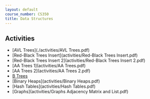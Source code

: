 ```yaml
---
layout: default
course_number: CS350
title: Data Structures
---
```



## Activities

  - [AVL Trees](./activities/AVL Trees.pdf)
  - [Red-Black Trees Insert](activities/Red-Black Trees Insert.pdf)
  - [Red-Black Trees Insert 2](activities/Red-Black Trees Insert 2.pdf)
  - [AA Trees 1](activities/AA Trees.pdf)
  - [AA Trees 2](activities/AA Trees 2.pdf)
  - [B Trees](activities/B-Trees.pdf)
  - [Binary Heaps](activities/Binary Heaps.pdf)
  - [Hash Tables](activities/Hash Tables.pdf)
  - [Graphs](activities/Graphs Adjacency Matrix and List.pdf)

<!-- vim:set wrap: ­-->
<!-- vim:set linebreak: -->
<!-- vim:set nolist: -->

